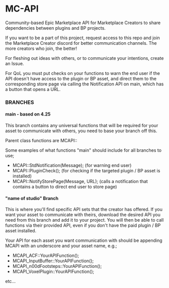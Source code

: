 # MC-API
Community-based Epic Marketplace API for Marketplace Creators to share dependencies between plugins and BP projects.

If you want to be a part of this project, request access to this repo and join the Marketplace Creator discord for better communication channels. The more creators who join, the better!  

For fleshing out ideas with others, or to communicate your intentions, create an Issue.

For QoL you must put checks on your functions to warn the end user if the API doesn't have access to the plugin or BP asset, and direct them to the corresponding store page via calling the Notification API on main, which has a button that opens a URL. 

### BRANCHES

#### main - based on 4.25

  This branch contains any universal functions that will be required for your asset to communicate with others, you need to base your branch off this. 
  
  Parent class functions are MCAPI::
  
  Some examples of what functions "main" should include for all branches to use;
  
  - MCAPI::StdNotification(Message); (for warning end user)
  - MCAPI::PluginCheck(); (for checking if the targeted plugin / BP asset is installed)
  - MCAPI::NotifyStorePage(Message, URL); (calls a notification that contains a button to direct end user to store page)

#### "name of studio" Branch
  
  This is where you'll find specific API sets that the creator has offered. If you want your asset to communicate with theirs, download the desired API you need from this branch and add it to your project. You will then be able to call functions via their provided API, even if you don't have the paid plugin / BP asset installed. 
  
  Your API for each asset you want communication with should be appending MCAPI with an underscore and your asset name, e.g.;
  
   - MCAPI_ACF::YourAPIFunction();
   - MCAPI_InputBuffer::YourAPIFunction();
   - MCAPI_n00dFootsteps::YourAPIFunction();
   - MCAPI_VoxelPlugin::YourAPIFunction();

etc...



